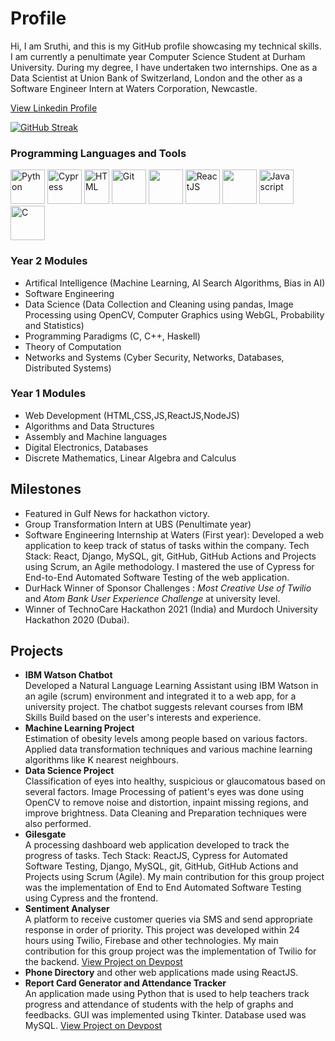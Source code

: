 # Profile <br>
Hi, I am Sruthi, and this is my GitHub profile showcasing my technical skills. I am currently a penultimate year Computer Science Student at Durham University. During my degree, I have undertaken two internships. One as a Data Scientist at Union Bank of Switzerland, London and the other as a Software Engineer Intern at Waters Corporation, Newcastle.

[View Linkedin Profile](https://www.linkedin.com/in/sruthi-s-885b11190/)

[![GitHub Streak](https://streak-stats.demolab.com/?user=Sruthi-29)](https://git.io/streak-stats)

### Programming Languages and Tools<br>
<div>
  <img src="https://upload.wikimedia.org/wikipedia/commons/thumb/c/c3/Python-logo-notext.svg/1200px-Python-logo-notext.svg.png" alt="Python" height="55" width="55"/>
  <img src="https://pbs.twimg.com/profile_images/1512090708181725184/KAPAXmDg_400x400.jpg" alt="Cypress" height="55" width="55"/>
  <img src="https://upload.wikimedia.org/wikipedia/commons/thumb/6/61/HTML5_logo_and_wordmark.svg/1200px-HTML5_logo_and_wordmark.svg.png" alt="HTML" height="55" width="40"/>
  <img src="https://upload.wikimedia.org/wikipedia/commons/thumb/e/e0/Git-logo.svg/1024px-Git-logo.svg.png" alt="Git" height="55" width="55"/>
  <img src="https://pbs.twimg.com/profile_images/1255113654049128448/J5Yt92WW_400x400.png" height="55" width="55"/>
  <img src="https://cdn.worldvectorlogo.com/logos/react-1.svg" alt="ReactJS" height="55" width="55"/>
  <img src="https://cdn-icons-png.flaticon.com/512/919/919826.png" height="55" width="55"/> 
  <img src="https://upload.wikimedia.org/wikipedia/commons/thumb/9/99/Unofficial_JavaScript_logo_2.svg/2048px-Unofficial_JavaScript_logo_2.svg.png" alt="Javascript" height="55" width="55"/>     
  <img src="https://upload.wikimedia.org/wikipedia/commons/thumb/1/18/C_Programming_Language.svg/1200px-C_Programming_Language.svg.png" alt="C" height="55" width="55"/>
</div>

### Year 2 Modules<br>
* Artifical Intelligence (Machine Learning, AI Search Algorithms, Bias in AI)
* Software Engineering 
* Data Science (Data Collection and Cleaning using pandas, Image Processing using OpenCV, Computer Graphics using WebGL, Probability and Statistics)
* Programming Paradigms (C, C++, Haskell)
* Theory of Computation 
* Networks and Systems (Cyber Security, Networks, Databases, Distributed Systems)

### Year 1 Modules<br>
* Web Development (HTML,CSS,JS,ReactJS,NodeJS) 
* Algorithms and Data Structures 
* Assembly and Machine languages
* Digital Electronics, Databases
* Discrete Mathematics, Linear Algebra and Calculus


## Milestones <br>
* Featured in Gulf News for hackathon victory.
* Group Transformation Intern at UBS (Penultimate year)
* Software Engineering Internship at Waters (First year): Developed a web application to keep track of status of tasks within the company. 
Tech Stack: React, Django, MySQL, git, GitHub, GitHub Actions and Projects using Scrum, an Agile methodology.
I mastered the use of Cypress for End-to-End Automated Software Testing of the web application.
* DurHack Winner of Sponsor Challenges : *Most Creative Use of Twilio* and *Atom Bank User Experience Challenge* at university level.
* Winner of TechnoCare Hackathon 2021 (India) and Murdoch University Hackathon 2020 (Dubai). 

## Projects <br>
* **IBM Watson Chatbot** <br> Developed a Natural Language Learning Assistant using IBM Watson in an agile (scrum) environment and integrated it to a web app, for a university project. The chatbot suggests relevant courses from IBM Skills Build based on the user's interests and experience. 
* **Machine Learning Project** <br> Estimation of obesity levels among people based on various factors. Applied data transformation techniques and various machine learning algorithms like K nearest neighbours. 
* **Data Science Project** <br> Classification of eyes into healthy, suspicious or glaucomatous based on several factors. Image Processing of patient's eyes was done using OpenCV to remove noise and distortion, inpaint missing regions, and improve brightness. Data Cleaning and Preparation techniques were also performed.
* **Gilesgate** <br> A processing dashboard web application developed to track the progress of tasks. Tech Stack: ReactJS, Cypress for Automated Software Testing, Django, MySQL, git, GitHub, GitHub Actions and Projects using Scrum (Agile). My main contribution for this group project was the implementation of End to End Automated Software Testing using Cypress and the frontend.
* **Sentiment Analyser**  <br> A platform to receive customer queries via SMS and send appropriate response in order of priority. This project was developed within 24 hours using Twilio, Firebase and other technologies. My main contribution for this group project was the implementation of Twilio for the backend. [View Project on Devpost](https://devpost.com/software/sentiment-analyser-w1qlmy)
* **Phone Directory** and other web applications made using ReactJS. <br>
* **Report Card Generator and Attendance Tracker**  <br>
An application made using Python that is used to help teachers track progress and attendance of students with the help of graphs and feedbacks. GUI was implemented using Tkinter. Database used was MySQL. [View Project on Devpost](https://devpost.com/software/eduplot)<br>
